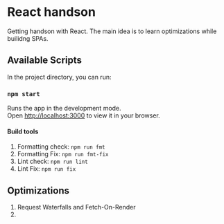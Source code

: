 # React handson

Getting handson with React. The main idea is to learn optimizations while builidng SPAs.

## Available Scripts

In the project directory, you can run:

### `npm start`

Runs the app in the development mode.\
Open [http://localhost:3000](http://localhost:3000) to view it in your browser.

#### Build tools

1. Formatting check: `npm run fmt`
2. Formatting Fix: `npm run fmt-fix`
3. Lint check: `npm run lint`
4. Lint Fix: `npm run fix`

## Optimizations

1. Request Waterfalls and Fetch-On-Render
2.
